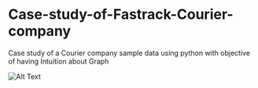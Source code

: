 # Case-study-of-Fastrack-Courier-company
Case study of a Courier company sample data using python with objective of having Intuition about Graph

![Alt Text](https://giphy.com/gifs/GdJz3mScUhC5W/fullscreen)
